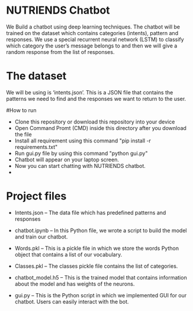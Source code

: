 # NUTRIENDS Chatbot
 We Build a chatbot using deep learning techniques. The chatbot will be trained on the dataset which contains categories (intents), pattern and responses. We use a special recurrent neural network (LSTM) to classify which category the user’s message belongs to and then we will give a random response from the list of responses.
  
# The dataset 
We will be using is ‘intents.json’. This is a JSON file that contains the patterns we need to find and the responses we want to return to the user.

#How to run
 - Clone this repository or download this repository into your device
 - Open Command Promt (CMD) inside this directory after you download the file
 - Install all requirement using this command "pip install -r requirements.txt"
 - Run gui.py file by using this command "python gui.py"
 - Chatbot will appear on your laptop screen.
 - Now you can start chatting with NUTRIENDS chatbot.
 -
# Project files

- Intents.json – The data file which has predefined patterns and responses

- chatbot.ipynb – In this Python file, we wrote a script to build the model and train our chatbot.

- Words.pkl – This is a pickle file in which we store the words Python object that contains a list of our vocabulary.

- Classes.pkl – The classes pickle file contains the list of categories.

- chatbot_model.h5 – This is the trained model that contains information about the model and has weights of the neurons.

- gui.py – This is the Python script in which we implemented GUI for our chatbot. Users can easily interact with the bot.
